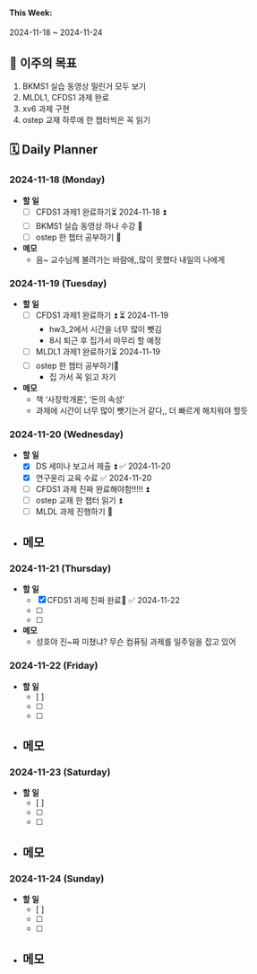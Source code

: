 #### This Week:
2024-11-18 ~ 2024-11-24

## 🌟 이주의 목표
1. BKMS1 실습 동영상 밀린거 모두 보기 
2. MLDL1, CFDS1 과제 완료 
3. xv6 과제 구현
4. ostep 교재 하루에 한 챕터씩은 꼭 읽기

## 🗓️ Daily Planner
### 2024-11-18 (Monday)
- **할 일**
  - [ ] CFDS1 과제1 완료하기⏳ 2024-11-18 ⏫ 
  - [ ] BKMS1 실습 동영상 하나 수강 🔼 
  - [ ] ostep 한 챕터 공부하기 🔼 
- **메모**
  - 음~ 교수님께 불려가는 바람에,,많이 못했다 내일의 나에게

### 2024-11-19 (Tuesday)
- **할 일**
  - [ ] CFDS1 과제1 완료하기 ⏫ ⏳ 2024-11-19
	- hw3_2에서 시간을 너무 많이 뺏김
	- 8시 퇴근 후 집가서 마무리 할 예정
  - [ ] MLDL1 과제1 완료하기⏳ 2024-11-19 
  - [ ] ostep 한 챕터 공부하기🔼 
    - 집 가서 꼭 읽고 자기
- **메모**
  - 책 ‘사장학개론’, ‘돈의 속성’
  - 과제에 시간이 너무 많이 뺏기는거 같다,, 더 빠르게 해치워야 할듯

### 2024-11-20 (Wednesday)
- **할 일**
  - [x] DS 세미나 보고서 제출 ⏫ ✅ 2024-11-20
  - [x] 연구윤리 교육 수료 ✅ 2024-11-20
  - [ ] CFDS1 과제 진짜 완료해야함!!!!! ⏫ 
  - [ ] ostep 교재 한 챕터 읽기 ⏫ 
  - [ ] MLDL 과제 진행하기 🔼 
- **메모**
  - 

### 2024-11-21 (Thursday)
- **할 일**
  - [x] CFDS1 과제 진짜 완료📅 ✅ 2024-11-22
  - [ ] 
  - [ ] 
- **메모**
  - 성호야 진~짜 미쳤냐? 무슨 컴퓨팅 과제를 일주일을 잡고 있어

### 2024-11-22 (Friday)
- **할 일**
  - [ ] 
  - [ ] 
  - [ ] 
- **메모**
  - 

### 2024-11-23 (Saturday)
- **할 일**
  - [ ] 
  - [ ] 
  - [ ] 
- **메모**
  - 

### 2024-11-24 (Sunday)
- **할 일**
  - [ ] 
  - [ ] 
  - [ ] 
- **메모**
  - 
